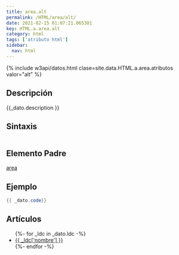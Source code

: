 ```yaml
---
title: area.alt
permalink: /HTML/area/alt/
date: 2021-02-15 01:07:21.065301
key: HTML.a.area.alt
category: html
tags: ['atributo html']
sidebar: 
  nav: html
---
```


{% include w3api/datos.html clase=site.data.HTML.a.area.atributos valor="alt" %}

## Descripción
{{_dato.description }}

## Sintaxis
~~~html
~~~

## Elemento Padre
[area](/HTML/area/)

## Ejemplo
~~~java
{{ _dato.code}}
~~~

## Artículos
<ul>
{%- for _ldc in _dato.ldc -%}
   <li>
       <a href="{{_ldc['url'] }}">{{ _ldc['nombre'] }}</a>
   </li>
{%- endfor -%}
</ul>
